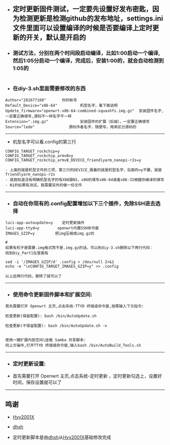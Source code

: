 - ## 定时更新固件测试，一定要先设置好发布密匙，因为检测更新是检测github的发布地址，settings.ini文件里面可以设置编译的时候是否要编译上定时更新的开关，默认是开启的

- ### 测试方法，分别在两个时间段启动编译，比如1:00启动一个编译,然后1:05分启动一个编译，完成后，安装1:00的，就会自动检测到1:05的
#
- ### 在diy-3.sh里面需要修改的东西
```
Author="281677160"       你的帐号
Default_Device="x86-64"          机型名字，看下面说明
Updete_firmware="openwrt-x86-64-combined-squashfs.img.gz"  安装固件名字,一定要正确填写,源码不一样名字不一样
Extension=".img.gz"              安装固件的扩展（后缀），一定要正确填写
Source="lede"               源码作者名字，随便写，用来区分源码的

```

---
- 机型名字可以看.config的第三行
```
CONFIG_TARGET_rockchip=y
CONFIG_TARGET_rockchip_armv8=y
CONFIG_TARGET_rockchip_armv8_DEVICE_friendlyarm_nanopi-r2s=y

- 上面的就是机型文件的三项，第三行的DEVICE_跟着的就是机型名字，后面的=y不要，就是friendlyarm_nanopi-r2s
- 就我知道没有明确机型名字的有X86跟N1，x86的填写x86-64或者x86-32根据你编译的填写
- N1的如果有测试，我需要另外的做一份文件
```

---

- ### 自动在你现有的.config配置增加以下三个插件，免除SSH进去选择
```
luci-app-autoupdate=y    定时更新插件
luci-app-ttyd=y        openwrt内置SSH命令窗
IMAGES_GZIP=y         把img压缩成img.gz的

#
如果有机子是需要.img格式而不是.img.gz的话，可以到diy-3.sh删除以下两行代码：
找到Diy_Part1在里面有

sed -i '/IMAGES_GZIP/d' .config > /dev/null 2>&1
echo -e "\nCONFIG_TARGET_IMAGES_GZIP=y" >> .config

以上这两行代码，删除了就可以了

```
---
- ### 使用命令更新固件脚本和扩展空间:
```
首先需要打开 Openwrt 主页,点击系统-TTYD 终端或命令窗,按需输入下方指令:

检查更新(保留配置): bash /bin/AutoUpdate.sh

检查更新(不保留配置): bash /bin/AutoUpdate.sh -n


使用一键扩展内部空间\挂载 Samba 共享脚本:
同上方操作,打开TTYD 终端或命令窗,输入bash /bin/AutoBuild_Tools.sh
```
---
- ### 定时更新设置:
- 首先需要打开 Openwrt 主页,点击系统-定时更新 ，定时更新勾选上，设置好时间，保存设置就可以了


---
## 鸣谢

   - [Hyy2001X](https://github.com/Hyy2001X/AutoBuild-Actions)

   - [dhxh](https://github.com/dhxh/Openwrt-Build)

   - 定时更新脚本是由[dhxh](https://github.com/dhxh/Openwrt-Build)从[Hyy2001X](https://github.com/Hyy2001X/AutoBuild-Actions)基础修改完成
